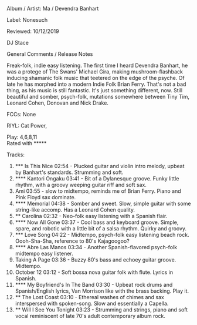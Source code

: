Album / Artist: Ma / Devendra Banhart

Label: Nonesuch

Reviewed: 10/12/2019

DJ Stace

General Comments / Release Notes  

Freak-folk, indie easy listening. The first time I heard Devendra Banhart, he was a protege of The Swans' Michael Gira, making mushroom-flashback inducing shamanic folk music that teetered on the edge of the psyche. Of late he has morphed into a modern Indie Folk Brian Ferry. That's not a bad thing, as his music is still fantastic. It's just something different, now. Still beautiful and somber, psych-folk, mutations somewhere between Tiny Tim, Leonard Cohen, Donovan and Nick Drake. 

FCCs: None

RIYL: Cat Power, 

Play: 4,6,8,11  
Rated with *****

Tracks:  
1. *** Is This Nice 02:54 - Plucked guitar and violin intro melody, upbeat by Banhart's standards. Strumming and  soft.
2. **** Kantori Ongaku 03:41  - Bit of a Dylanesque groove.  Funky little rhythm, with a groovy weeping guitar riff and soft sax. 
3. Ami 03:55	- slow to midtempo, reminds me of Brian Ferry. Piano and Pink Floyd sax dominate.     
4. **** Memorial 04:38 - Somber and sweet. Slow, simple guitar with some string-like accomp. Has a Leonard Cohen quality.  
5. ** Carolina 02:32 - Neo-folk easy listening with a Spanish flair.  
6. **** Now All Gone 03:37 - Cool bass and keyboard groove. Simple, spare, and robotic with a little bit of a salsa rhythm. Quirky and groovy.  
7. *** Love Song 04:22	- Midtempo, psych-folk easy listening beach rock. Oooh-Sha-Sha, reference to 80's Kajagoogoo?  
8. **** Abre Las Manos 03:34 - Another Spanish-flavored psych-folk midtempo easy listener.  
9. Taking A Page 03:36 - Buzzy 80's bass and echoey guitar groove. Midtempo.  
10. October 12 03:12 - Soft bossa nova guitar folk with flute. Lyrics in Spanish.  
11. **** My Boyfriend's In The Band 03:30 - Upbeat rock drums and Spanish/English lyrics, Van Morrison like with the brass backing. Play it.  
12. ** The Lost Coast 03:10	- Ethereal washes of chimes and sax interspersed with spoken-song. Slow and essentially a Capella. 
13. ** Will I See You Tonight 03:23 - Strumming and strings, piano and soft vocal reminiscent of late 70's adult contemporary album rock. 
